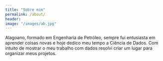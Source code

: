 ```yaml
---
title: "Sobre mim"
permalink: /about/
header:
image: "/images/ab.jpg"
---
```


Alagoano, formado em Engenharia de Petróleo, sempre fui entusiasta em aprender
coisas novas e hoje dedico meu tempo a Ciência de Dados.
Com intuito de mostrar o meu trabalho com dados resolvi criar um lugar para organizar meus projetos.
